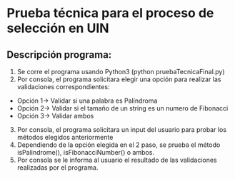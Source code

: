 # Prueba técnica para el proceso de selección en UIN

## Descripción programa:
1. Se corre el programa usando Python3 (python pruebaTecnicaFinal.py)
2. Por consola, el programa solicitara elegir una opción para realizar las validaciones correspondientes:
  - Opción 1-> Validar si una palabra es Palíndroma
  - Opción 2-> Validar si el tamaño de un string es un numero de Fibonacci
  - Opción 3-> Validar ambos
3. Por consola, el programa solicitara un input del usuario para probar los métodos elegidos anteriormente
4. Dependiendo de la opción elegida en el 2 paso, se prueba el método isPalindrome(), isFibonacciNumber() o ambos.
5. Por consola se le informa al usuario el resultado de las validaciones realizadas por el programa.

